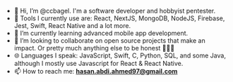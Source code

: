 - 👋 Hi, I’m @ccbagel. I'm a software developer and hobbyist pentester.
- 🧰 Tools I currently use are: React, NextJS, MongoDB, NodeJS, Firebase, Jest, Swift, React Native and a lot more.
- 🌱 I’m currently learning advanced mobile app development. 
- 🤝 I’m looking to collaborate on open source projects that make an impact. Or pretty much anything else to be honest 🤷🏽‍♂️
- 🌐 Languages I speak: JavaScript, Swift, C, Python,  SQL, and some Java, although I mostly use Javascript for React & React Native.
- 📫 How to reach me: **hasan.abdi.ahmed97@gmail.com** 
